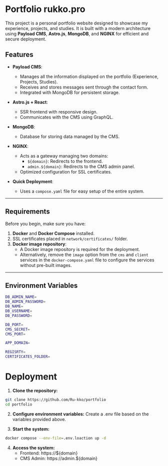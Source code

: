 # Portfolio rukko.pro

This project is a personal portfolio website designed to showcase my experience, projects, and studies. It is built with a modern architecture using **Payload CMS**, **Astro.js**, **MongoDB**, and **NGINX** for efficient and secure deployment.

## Features

- **Payload CMS**:
  - Manages all the information displayed on the portfolio (Experience, Projects, Studies).
  - Receives and stores messages sent through the contact form.
  - Integrated with MongoDB for persistent storage.

- **Astro.js + React**:
  - SSR frontend with responsive design.
  - Communicates with the CMS using GraphQL.

- **MongoDB**:
  - Database for storing data managed by the CMS.

- **NGINX**:
  - Acts as a gateway managing two domains:
    - `${domain}`: Redirects to the frontend.
    - `admin.${domain}`: Redirects to the CMS admin panel.
  - Optimized configuration for SSL certificates.

- **Quick Deployment**:
  - Uses a `compose.yaml` file for easy setup of the entire system.

---

## Requirements

Before you begin, make sure you have:

1. **Docker** and **Docker Compose** installed.
2. SSL certificates placed in `network/certificates/` folder.
3. **Docker image repository**:
   - A Docker image repository is required for the deployment.
   - Alternatively, remove the `image` option from the `cms` and `client` services in the `docker-compose.yaml` file to configure the services without pre-built images.

---

## Environment Variables

```bash
DB_ADMIN_NAME=
DB_ADMIN_PASSWORD=
DB_NAME=
DB_USERNAME=
DB_PASSWORD=

DB_PORT=
CMS_SECRET=
CMS_PORT=

APP_DOMAIN=

REGISRTY=
CERTIFICATES_FOLDER=
```

# Deployment

1. **Clone the repository:**
```bash
git clone https://github.com/Ru-kko/portfolio
cd portfolio
```

2. **Configure environment variables:** Create a .env file based on the variables provided above.

3. **Start the system:**
```bash
docker compose --env-file=.env.loaction up -d
```

4. **Access the system:**
    - Frontend: https://${domain}
    - CMS Admin: https://admin.${domain}